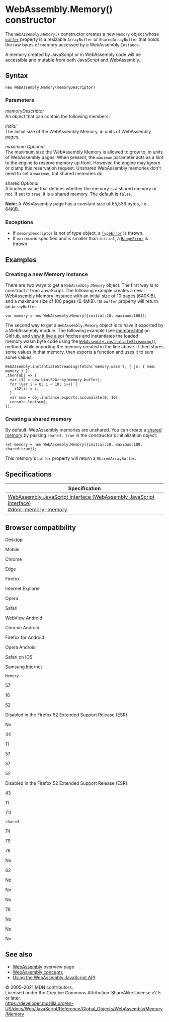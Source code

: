 WebAssembly.Memory() constructor
================================

The `WebAssembly.Memory()` constructor creates a new `Memory` object whose [`buffer`](buffer) property is a resizable `ArrayBuffer` or `SharedArrayBuffer` that holds the raw bytes of memory accessed by a WebAssembly `Instance`.

A memory created by JavaScript or in WebAssembly code will be accessible and mutable from both JavaScript and WebAssembly.

Syntax
------

    new WebAssembly.Memory(memoryDescriptor)

### Parameters

*memoryDescriptor*  
An object that can contain the following members:

*initial*  
The initial size of the WebAssembly Memory, in units of WebAssembly pages.

*maximum <span class="badge inline optional">Optional</span>*  
The maximum size the WebAssembly Memory is allowed to grow to, in units of WebAssembly pages. When present, the `maximum` parameter acts as a hint to the engine to reserve memory up front. However, the engine may ignore or clamp this reservation request. Unshared WebAssembly memories don't need to set a `maximum`, but shared memories do.

shared *<span class="badge inline optional">Optional</span>*   
A boolean value that defines whether the memory is a shared memory or not. If set to `true`, it is a shared memory. The default is `false`.

**Note:** A WebAssembly page has a constant size of 65,536 bytes, i.e., 64KiB.

### Exceptions

-   If `memoryDescriptor` is not of type object, a [`TypeError`](../../typeerror) is thrown.
-   If `maximum` is specified and is smaller than `initial`, a [`RangeError`](../../rangeerror) is thrown.

Examples
--------

### Creating a new Memory instance

There are two ways to get a `WebAssembly.Memory` object. The first way is to construct it from JavaScript. The following example creates a new WebAssembly Memory instance with an initial size of 10 pages (640KiB), and a maximum size of 100 pages (6.4MiB). Its `buffer` property will return an `ArrayBuffer`.

    var memory = new WebAssembly.Memory({initial:10, maximum:100});

The second way to get a `WebAssembly.Memory` object is to have it exported by a WebAssembly module. The following example (see [memory.html](https://github.com/mdn/webassembly-examples/blob/master/js-api-examples/memory.html) on GitHub, and [view it live also](https://mdn.github.io/webassembly-examples/js-api-examples/memory.html)) fetches and instantiates the loaded memory.wasm byte code using the [`WebAssembly.instantiateStreaming()`](../instantiatestreaming) method, while importing the memory created in the line above. It then stores some values in that memory, then exports a function and uses it to sum some values.

    WebAssembly.instantiateStreaming(fetch('memory.wasm'), { js: { mem: memory } })
    .then(obj => {
      var i32 = new Uint32Array(memory.buffer);
      for (var i = 0; i < 10; i++) {
        i32[i] = i;
      }
      var sum = obj.instance.exports.accumulate(0, 10);
      console.log(sum);
    });

### Creating a shared memory

By default, WebAssembly memories are unshared. You can create a [shared memory](https://developer.mozilla.org/en-US/docs/WebAssembly/Understanding_the_text_format#shared_memories) by passing `shared: true` in the constructor's initialization object:

    let memory = new WebAssembly.Memory({initial:10, maximum:100, shared:true});

This memory's `buffer` property will return a `SharedArrayBuffer`.

Specifications
--------------

<table><thead><tr class="header"><th>Specification</th></tr></thead><tbody><tr class="odd"><td><a href="https://webassembly.github.io/spec/js-api/#dom-memory-memory">WebAssembly JavaScript Interface (WebAssembly JavaScript Interface)<br />
<span class="small">#dom-memory-memory</span></a></td></tr></tbody></table>

Browser compatibility
---------------------

Desktop

Mobile

Chrome

Edge

Firefox

Internet Explorer

Opera

Safari

WebView Android

Chrome Android

Firefox for Android

Opera Android

Safari on IOS

Samsung Internet

`Memory`

57

16

52

Disabled in the Firefox 52 Extended Support Release (ESR).

No

44

11

57

57

52

Disabled in the Firefox 52 Extended Support Release (ESR).

43

11

7.0

`shared`

74

79

78

No

62

No

No

No

79

No

No

No

See also
--------

-   [WebAssembly](https://developer.mozilla.org/en-US/docs/WebAssembly) overview page
-   [WebAssembly concepts](https://developer.mozilla.org/en-US/docs/WebAssembly/Concepts)
-   [Using the WebAssembly JavaScript API](https://developer.mozilla.org/en-US/docs/WebAssembly/Using_the_JavaScript_API)

© 2005–2021 MDN contributors.  
Licensed under the Creative Commons Attribution-ShareAlike License v2.5 or later.  
<a href="https://developer.mozilla.org/en-US/docs/Web/JavaScript/Reference/Global_Objects/WebAssembly/Memory/Memory" class="_attribution-link">https://developer.mozilla.org/en-US/docs/Web/JavaScript/Reference/Global_Objects/WebAssembly/Memory/Memory</a>
